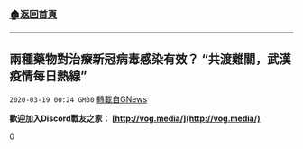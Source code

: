 ###  [:house:返回首頁](https://github.com/ourhimalayas/txt)
---

## 兩種藥物對治療新冠病毒感染有效？ “共渡難關，武漢疫情每日熱線”
`2020-03-19 00:24 GM30` [轉載自GNews](https://gnews.org/zh-hant/144908/)

**歡迎加入Discord戰友之家： [http://vog.media/](http://vog.media/)**

0
